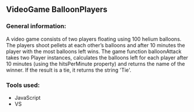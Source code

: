 ## VideoGame BalloonPlayers

### General information:

A video game consists of two players floating using 100 helium balloons. The players shoot pellets at each other’s balloons and after 10 minutes the player with the most balloons left wins. The game function balloonAttack takes two Player instances, calculates the balloons left for each player after 10 minutes (using the hitsPerMinute property) and returns the name of the winner. If the result is a tie, it returns the string 'Tie'.

### Tools used:
+ JavaScript
+ VS
